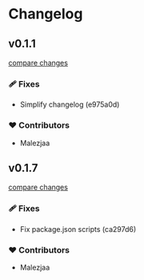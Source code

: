 # Changelog


## v0.1.1

[compare changes](https://www.github.com/malezjaa/eddies/compare/v0.1.7...v0.1.1)

### 🩹 Fixes

- Simplify changelog (e975a0d)

### ❤️ Contributors

- Malezjaa

## v0.1.7

[compare changes](https://www.github.com/malezjaa/eddies/compare/v0.0.2...v0.1.7)

### 🩹 Fixes

- Fix package.json scripts (ca297d6)

### ❤️ Contributors

- Malezjaa

